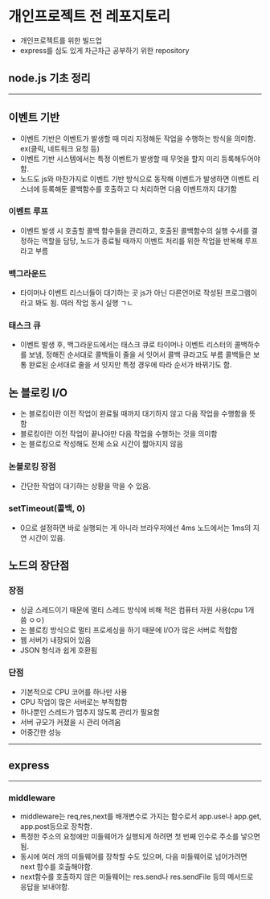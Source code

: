 # 개인프로젝트 전 레포지토리

- 개인프로젝트를 위한 빌드업
- express를 심도 있게 차근차근 공부하기 위한 repository

## node.js 기초 정리

---

## 이벤트 기반

- 이벤트 기반은 이벤트가 발생할 때 미리 지정해둔 작업을 수행하는 방식을 의미함. ex(클릭, 네트워크 요청 등)
- 이벤트 기반 시스템에서는 특정 이벤트가 발생할 때 무엇을 할지 미리 등록해두어야함.
- 노드도 js와 마찬가지로 이벤트 기반 방식으로 동작해 이벤트가 발생하면 이벤트 리스너에 등록해둔 콜백함수를 호출하고 다 처리하면 다음 이벤트까지 대기함

### 이벤트 루프

- 이벤트 발생 시 호출할 콜백 함수들을 관리하고, 호출된 콜백함수의 실행 수서를 결정하는 역할을 담당, 노드가 종료될 때까지 이벤트 처리를 위한 작업을 반복해 루프라고 부름

### 백그라운드

- 타이머나 이벤트 리스너들이 대기하는 곳 js가 아닌 다른언어로 작성된 프로그램이라고 봐도 됨. 여러 작업 동시 실행 ㄱㄴ

### 태스크 큐

- 이벤트 발생 후, 백그라운드에서는 태스크 큐로 타이머나 이벤트 리스터의 콜백하수를 보냄, 정해진 순서대로 콜백들이 줄을 서 잇어서 콜백 큐라고도 부름 콜백들은 보통 완료된 순서대로 줄을 서 잇지만 특정 경우에 따라 순서가 바뀌기도 함.

## 논 블로킹 I/O

- 논 블로킹이란 이전 작업이 완료될 때까지 대기하지 않고 다음 작업을 수행함을 뜻함
- 블로킹이란 이전 작업이 끝나야만 다음 작업을 수행하는 것을 의미함
- 논 블로킹으로 작성해도 전체 소요 시간이 짧아지지 않음

### 논블로킹 장점

- 간단한 작업이 대기하는 상황을 막을 수 있음.

### setTimeout(콜백, 0)

- 0으로 설정하면 바로 실행되는 게 아니라 브라우저에선 4ms 노드에서는 1ms의 지연 시간이 있음.

## 노드의 장단점

### 장점

- 싱글 스레드이기 때문에 멀티 스레드 방식에 비해 적은 컴퓨터 자원 사용(cpu 1개 씀 ㅇㅇ)
- 논 블로킹 방식으로 멀티 프로세싱을 하기 때문에 I/O가 많은 서버로 적합함
- 웹 서버가 내장되어 있음
- JSON 형식과 쉽게 호환됨

### 단점

- 기본적으로 CPU 코어를 하나만 사용
- CPU 작업이 많은 서버로는 부적합함
- 하나뿐인 스레드가 멈추지 않도록 관리가 필요함
- 서버 규모가 커졌을 시 관리 어려움
- 어중간한 성능

---

## express

---

### middleware

- middleware는 req,res,next를 배개변수로 가지는 함수로서 app.use나 app.get, app.post등으로 장착함.
- 특정한 주소의 요청에만 미들웨어가 실행되게 하려면 첫 번째 인수로 주소를 넣으면 됨.
- 동시에 여러 개의 미들웨어를 장착할 수도 있으며, 다음 미들웨어로 넘어가려면 next 함수를 호출해야함.
- next함수를 호출하지 않은 미들웨어는 res.send나 res.sendFile 등의 메서드로 응답을 보내야함.
